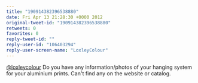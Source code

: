 ```yaml
---
title: "190914382396538880"
date: Fri Apr 13 21:28:30 +0000 2012
original-tweet-id: "190914382396538880"
retweets: 0
favorites: 0
reply-tweet-id: ""
reply-user-id: "106403294"
reply-user-screen-name: "LoxleyColour"
---
```

<a href="https://twitter.com/loxleycolour">@loxleycolour</a> Do you have any information/photos of your hanging system for your aluminium prints. Can't find any on the website or catalog.
